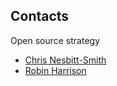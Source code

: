 ## Contacts

Open source strategy
- [Chris Nesbitt-Smith](mailto:christopher.nesbitt-smith@digital.homeoffice.gov.uk)
- [Robin Harrison](robin.harrison@digital.homeoffice.gov.uk)

